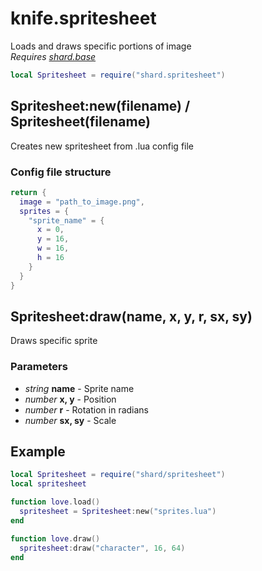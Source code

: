 # knife.spritesheet
Loads and draws specific portions of image  
*Requires [shard.base](base.md)*

```lua
local Spritesheet = require("shard.spritesheet")
```

## Spritesheet:new(filename) / Spritesheet(filename)
Creates new spritesheet from .lua config file

### Config file structure
```lua
return {
  image = "path_to_image.png",
  sprites = {
    "sprite_name" = {
      x = 0,
      y = 16,
      w = 16,
      h = 16
    }
  }
}
```

## Spritesheet:draw(name, x, y, r, sx, sy)
Draws specific sprite

### Parameters
 * *string* **name** - Sprite name
 * *number* **x, y** - Position
 * *number* **r** - Rotation in radians
 * *number* **sx, sy** - Scale

## Example
```lua
local Spritesheet = require("shard/spritesheet")
local spritesheet

function love.load()
  spritesheet = Spritesheet:new("sprites.lua")
end

function love.draw()
  spritesheet:draw("character", 16, 64)
end
```